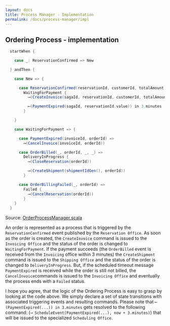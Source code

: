 ```yaml
---
layout: docs
title: Process Manager - Implementation
permalink: /docs/process-manager/impl
---
```


## Ordering Process - implementation  

```scala
  startWhen {

    case _: ReservationConfirmed => New

  } andThen {

    case New => {

      case ReservationConfirmed(reservationId, customerId, totalAmount) =>
        WaitingForPayment {
          ⟶(CreateInvoice(sagaId, reservationId, customerId, totalAmount, now()))

          ⟵(PaymentExpired(sagaId, reservationId.value)) in 3.minutes
        }

    }

    case WaitingForPayment => {

      case PaymentExpired(invoiceId, orderId) =>
        ⟶(CancelInvoice(invoiceId, orderId))

      case OrderBilled(_, orderId, _, _) =>
        DeliveryInProgress {
          ⟶(CloseReservation(orderId))

          ⟶(CreateShipment(shipmentIdGen(), orderId))
        }

      case OrderBillingFailed(_, orderId) =>
        Failed {
          ⟶(CancelReservation(orderId))
        }
    }
  }

```

Source: [OrderProcessManager.scala](https://github.com/pawelkaczor/ddd-leaven-akka-v2/blob/master/headquarters/write-back/src/main/scala/ecommerce/headquarters/processes/OrderProcessManager.scala)

An order is represented as a process that is triggered by the `ReservationConfirmed` event published by the `Reservation Office`. As soon as the order is created, the `CreateInvoice` command is issued to the `Invoicing Office` and the status of the order is changed to `WaitingForPayment`. If the payment succeeds (the `OrderBilled` event is received from the `Invoicing` office within 3 minutes) the `CreateShipment` command is issued to the `Shipping Office` and the status of the order is changed to `DeliveryInProgress`. But, if the scheduled timeout message `PaymentExpired` is received while the order is still not billed, the `CancelInvoice`commands is issued to the `Invoicing Office` and eventually the process ends with a `Failed` status. 

I hope you agree, that the logic of the Ordering Process is easy to grasp by looking at the code above. We simply declare a set of state transitions with associated triggering events and resulting commands. Please note that ```⟵ (PaymentExpired(...)) in 3.minutes``` gets resolved to the following command: (```⟶ ScheduleEvent(PaymentExpired(...), now + 3.minutes)```) that will be issued to the specialized `Scheduling Office`.